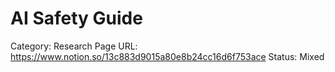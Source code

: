 # AI Safety Guide

Category: Research
Page URL: https://www.notion.so/13c883d9015a80e8b24cc16d6f753ace
Status: Mixed